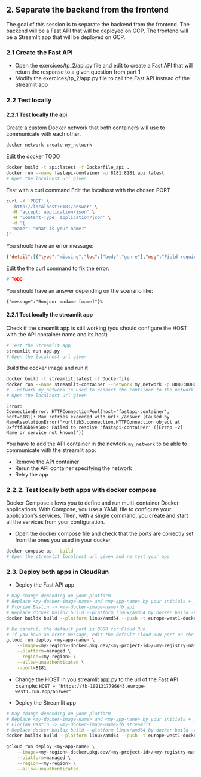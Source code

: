 
## 2. Separate the backend from the frontend

The goal of this session is to separate the backend from the frontend.
The backend will be a Fast API that will be deployed on GCP.
The frontend will be a Streamlit app that will be deployed on GCP.

### 2.1 Create the Fast API

- Open the exercices/tp_2/api.py file and edit to create a Fast API that will return the response to a given question from part 1
- Modify the exercices/tp_2/app.py file to call the Fast API instead of the Streamlit app

### 2.2 Test locally

#### 2.2.1 Test locally the api
Create a custom Docker network that both containers will use to communicate with each other.
```bash
docker network create my_network
```

Edit the docker TODO

```bash
docker build -t api:latest -f Dockerfile_api .
docker run --name fastapi-container -p 8181:8181 api:latest
# Open the localhost url given
```

Test with a curl command
Edit the localhost with the chosen PORT
```bash
curl -X 'POST' \
  'http://localhost:8181/answer' \
  -H 'accept: application/json' \
  -H 'Content-Type: application/json' \
  -d '{
  "name": "What is your name?"
}'
```

You should have an error message:
```json
{"detail":[{"type":"missing","loc":["body","genre"],"msg":"Field required","input":{"name":"What is your name?"}},{"type":"missing","loc":["body","language"],"msg":"Field required","input":{"name":"What is your name?"}}]}
```

Edit the the curl command to fix the error:
```bash
# TODO
```

You should have an answer depending on the scenario like:
```
{"message":"Bonjour madame [name]"}%
```

#### 2.2.1 Test locally the streamlit app

Check if the streamlit app is still working (you should configure the HOST with the API container name and its host)
```bash
# Test the Streamlit app
streamlit run app.py
# Open the localhost url given
```

Build the docker image and run it
```bash
docker build -t streamlit:latest -f Dockerfile .
docker run --name streamlit-container --network my_network -p 8080:8080 streamlit:latest
# --network my_network is used to connect the container to the network created
# Open the localhost url given
```

```
Error:
ConnectionError: HTTPConnectionPool(host='fastapi-container', port=8181): Max retries exceeded with url: /answer (Caused by NameResolutionError("<urllib3.connection.HTTPConnection object at 0xffff86bb9a50>: Failed to resolve 'fastapi-container' ([Errno -2] Name or service not known)"))
```

You have to add the API container in the newtork `my_network` to be able to communicate with the streamlit app:
- Remove the API container
- Rerun the API container specifying the network
- Retry the app


### 2.2.2. Test locally both apps with docker compose

Docker Compose allows you to define and run multi-container Docker applications. With Compose, you use a YAML file to configure your application's services. Then, with a single command, you create and start all the services from your configuration.

- Open the docker compose file and check that the ports are correctly set from the ones you used in your docker

```bash
docker-compose up --build
# Open the streamlit localhost url given and re test your app
```

### 2.3. Deploy both apps in CloudRun

- Deploy the Fast API app
```bash
# May change depending on your platform
# Replace <my-docker-image-name> and <my-app-name> by your initials + _api
# Florian Bastin -> <my-docker-image-name>fb_api
# Replace docker buildx build --platform linux/amd64 by docker build -t if it does not work
docker buildx build --platform linux/amd64 --push -t europe-west1-docker.pkg.dev/dauphine-437611/dauphine-ar/<my-docker-name>:latest -f Dockerfile_api .

# Be careful, the default port is 8080 for Cloud Run.
# If you have an error message, edit the default Cloud RUN port on the interface or in command line
gcloud run deploy <my-app-name> \
    --image=<my-region>-docker.pkg.dev/<my-project-id>/<my-registry-name>/<my-docker-image-name>:latest \
    --platform=managed \
    --region=<my-region> \
    --allow-unauthenticated \
    --port=8181
```

- Change the HOST in you streamlit app.py to the url of the Fast API
Example: `HOST = "https://fb-1021317796643.europe-west1.run.app/answer"`

- Deploy the Streamlit app
```bash
# May change depending on your platform
# Replace <my-docker-image-name> and <my-app-name> by your initials + _streamlit
# Florian Bastin -> <my-docker-image-name>fb_streamlit
# Replace docker buildx build --platform linux/amd64 by docker build -t if it does not work
docker buildx build --platform linux/amd64 --push -t europe-west1-docker.pkg.dev/dauphine-437611/dauphine-ar/<my-docker-name>:latest -f Dockerfile .

gcloud run deploy <my-app-name> \
    --image=<my-region>-docker.pkg.dev/<my-project-id>/<my-registry-name>/<my-docker-image-name>:latest \
    --platform=managed \
    --region=<my-region> \
    --allow-unauthenticated
```


